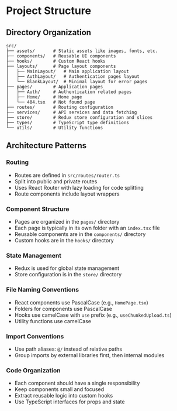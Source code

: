 # Project Structure

## Directory Organization

```
src/
├── assets/       # Static assets like images, fonts, etc.
├── components/   # Reusable UI components
├── hooks/        # Custom React hooks
├── layouts/      # Page layout components
│   ├── MainLayout/   # Main application layout
│   ├── AuthLayout/   # Authentication pages layout
│   └── BlankLayout/  # Minimal layout for error pages
├── pages/        # Application pages
│   ├── Auth/     # Authentication related pages
│   ├── Home/     # Home page
│   └── 404.tsx   # Not found page
├── routes/       # Routing configuration
├── services/     # API services and data fetching
├── store/        # Redux store configuration and slices
├── types/        # TypeScript type definitions
└── utils/        # Utility functions
```

## Architecture Patterns

### Routing
- Routes are defined in `src/routes/router.ts`
- Split into public and private routes
- Uses React Router with lazy loading for code splitting
- Route components include layout wrappers

### Component Structure
- Pages are organized in the `pages/` directory
- Each page is typically in its own folder with an `index.tsx` file
- Reusable components are in the `components/` directory
- Custom hooks are in the `hooks/` directory

### State Management
- Redux is used for global state management
- Store configuration is in the `store/` directory

### File Naming Conventions
- React components use PascalCase (e.g., `HomePage.tsx`)
- Folders for components use PascalCase
- Hooks use camelCase with `use` prefix (e.g., `useChunkedUpload.ts`)
- Utility functions use camelCase

### Import Conventions
- Use path aliases: `@/` instead of relative paths
- Group imports by external libraries first, then internal modules

### Code Organization
- Each component should have a single responsibility
- Keep components small and focused
- Extract reusable logic into custom hooks
- Use TypeScript interfaces for props and state